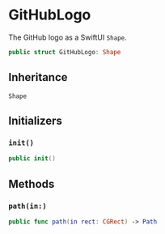 # GitHubLogo

The GitHub logo as a SwiftUI `Shape`.

``` swift
public struct GitHubLogo: Shape
```

## Inheritance

`Shape`

## Initializers

### `init()`

``` swift
public init()
```

## Methods

### `path(in:)`

``` swift
public func path(in rect: CGRect) -> Path
```
